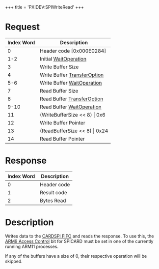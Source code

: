 +++
title = 'PXIDEV:SPIWriteRead'
+++

# Request

| Index Word | Description                                                                    |
|------------|--------------------------------------------------------------------------------|
| 0          | Header code \[0x000E0284\]                                                     |
| 1-2        | Initial [WaitOperation](Gamecard_Services_PXI#WaitOperation "wikilink")        |
| 3          | Write Buffer Size                                                              |
| 4          | Write Buffer [TransferOption](Gamecard_Services_PXI#TransferOption "wikilink") |
| 5-6        | Write Buffer [WaitOperation](Gamecard_Services_PXI#WaitOperation "wikilink")   |
| 7          | Read Buffer Size                                                               |
| 8          | Read Buffer [TransferOption](Gamecard_Services_PXI#TransferOption "wikilink")  |
| 9-10       | Read Buffer [WaitOperation](Gamecard_Services_PXI#WaitOperation "wikilink")    |
| 11         | (WriteBufferSize \<\< 8) \| 0x6                                                |
| 12         | Write Buffer Pointer                                                           |
| 13         | (ReadBufferSize \<\< 8) \| 0x24                                                |
| 14         | Read Buffer Pointer                                                            |

# Response

| Index Word | Description |
|------------|-------------|
| 0          | Header code |
| 1          | Result code |
| 2          | Bytes Read  |

# Description

Writes data to the [CARDSPI FIFO](SPICARD_Registers "wikilink") and
reads the response. To use this, the [ARM9 Access
Control](NCCH/Extended_Header "wikilink") bit for SPICARD must be set in
one of the currently running ARM11 processes.

If any of the buffers have a size of 0, their respective operation will
be skipped.